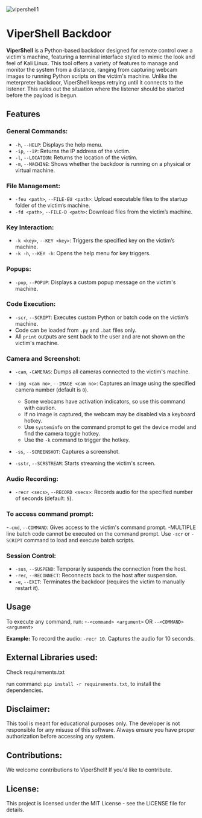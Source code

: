 
![vipershell1](https://github.com/user-attachments/assets/04248384-6e9b-40ee-95e7-768cf8ae0ee9)

# ViperShell Backdoor

**ViperShell** is a Python-based backdoor designed for remote control over a victim's machine, featuring a terminal interface styled to mimic the look and feel of Kali Linux. This tool offers a variety of features to manage and monitor the system from a distance, ranging from capturing webcam images to running Python scripts on the victim's machine. Unlike the meterpreter backdoor, ViperShell keeps retrying until it connects to the listener. This rules out the situation where the listener should be started before the payload is begun.

## Features

### General Commands:
- `-h`, `--HELP`: Displays the help menu.
- `-ip`, `--IP`: Returns the IP address of the victim.
- `-l`, `--LOCATION`: Returns the location of the victim.
- `-m`, `--MACHINE`: Shows whether the backdoor is running on a physical or virtual machine.

### File Management:
- `-feu <path>`, `--FILE-EU <path>`: Upload executable files to the startup folder of the victim’s machine.
- `-fd <path>`, `--FILE-D <path>`: Download files from the victim’s machine.

### Key Interaction:
- `-k <key>`, `--KEY <key>`: Triggers the specified key on the victim’s machine.
- `-k -h`, `--KEY -h`: Opens the help menu for key triggers.

### Popups:
- `-pop`, `--POPUP`: Displays a custom popup message on the victim's machine.

### Code Execution:
- `-scr`, `--SCRIPT`: Executes custom Python or batch code on the victim’s machine.
- Code can be loaded from `.py` and `.bat` files only.
- All `print` outputs are sent back to the user and are not shown on the victim's machine.

### Camera and Screenshot:
- `-cam`, `-CAMERAS`: Dumps all cameras connected to the victim's machine.
- `-img <cam no>`, `--IMAGE <cam no>`: Captures an image using the specified camera number (default is `0`).
  - Some webcams have activation indicators, so use this command with caution.
  - If no image is captured, the webcam may be disabled via a keyboard hotkey.
  - Use `systeminfo` on the command prompt to get the device model and find the camera toggle hotkey.
  - Use the `-k` command to trigger the hotkey.

- `-ss`, `--SCREENSHOT`: Captures a screenshot.
- `-sstr`, `--SCRSTREAM`: Starts streaming the victim's screen.

### Audio Recording:
- `-recr <secs>`, `--RECORD <secs>`: Records audio for the specified number of seconds (default: `5`).

### To access command prompt:
-`-cmd`, `--COMMAND`: Gives access to the victim's command prompt.
-MULTIPLE line batch code cannot be executed on the command prompt. Use `-scr` or `-SCRIPT` command to load and execute batch scripts.

### Session Control:
- `-sus`, `--SUSPEND`: Temporarily suspends the connection from the host.
- `-rec`, `--RECONNECT`: Reconnects back to the host after suspension.
- `-e`, `--EXIT`: Terminates the backdoor (requires the victim to manually restart it).

## Usage
To execute any command, run:
-`-<command> <argument>` OR `--<COMMAND> <argument>`

**Example:**
To record the audio:
`-recr 10`. Captures the audio for 10 seconds.

## External Libraries used:
Check requirements.txt

run command: `pip install -r requirements.txt`, to install the dependencies.

## Disclaimer:
This tool is meant for educational purposes only. The developer is not responsible for any misuse of this software. Always ensure you have proper authorization before accessing any system.

## Contributions:
We welcome contributions to ViperShell! If you'd like to contribute.

## License:
This project is licensed under the MIT License - see the LICENSE file for details.




